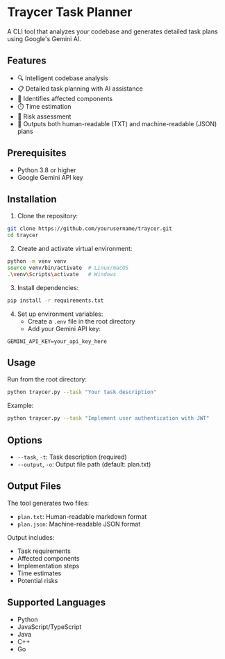 # Traycer Task Planner

A CLI tool that analyzes your codebase and generates detailed task plans using Google's Gemini AI.

## Features

- 🔍 Intelligent codebase analysis
- 📋 Detailed task planning with AI assistance  
- 🎯 Identifies affected components
- ⏱️ Time estimation
- 🚨 Risk assessment
- 📄 Outputs both human-readable (TXT) and machine-readable (JSON) plans

## Prerequisites

- Python 3.8 or higher
- Google Gemini API key

## Installation

1. Clone the repository:
```bash
git clone https://github.com/yourusername/traycer.git
cd traycer
```

2. Create and activate virtual environment:
```bash
python -m venv venv
source venv/bin/activate  # Linux/macOS
.\venv\Scripts\activate   # Windows
```

3. Install dependencies:
```bash
pip install -r requirements.txt
```

4. Set up environment variables:
   - Create a `.env` file in the root directory
   - Add your Gemini API key:
```
GEMINI_API_KEY=your_api_key_here
```

## Usage

Run from the root directory:

```bash
python traycer.py --task "Your task description"
```

Example:
```bash
python traycer.py --task "Implement user authentication with JWT"
```

## Options

- `--task`, `-t`: Task description (required)
- `--output`, `-o`: Output file path (default: plan.txt)

## Output Files

The tool generates two files:

- `plan.txt`: Human-readable markdown format
- `plan.json`: Machine-readable JSON format

Output includes:
- Task requirements
- Affected components
- Implementation steps
- Time estimates
- Potential risks

## Supported Languages

- Python
- JavaScript/TypeScript
- Java
- C++
- Go